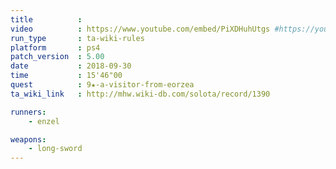 ```yaml
---
title          :
video          : https://www.youtube.com/embed/PiXDHuhUtgs #https://youtu.be/PiXDHuhUtgs
run_type       : ta-wiki-rules
platform       : ps4
patch_version  : 5.00
date           : 2018-09-30
time           : 15'46"00
quest          : 9★-a-visitor-from-eorzea
ta_wiki_link   : http://mhw.wiki-db.com/solota/record/1390

runners:
    - enzel

weapons:
    - long-sword
---
```

